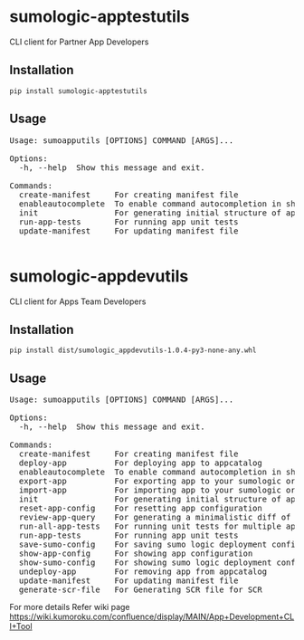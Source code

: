 # sumologic-apptestutils

CLI client for Partner App Developers



## Installation

`pip install sumologic-apptestutils`



## Usage
<pre>
Usage: sumoapputils [OPTIONS] COMMAND [ARGS]...

Options:
  -h, --help  Show this message and exit.

Commands:
  create-manifest     For creating manifest file
  enableautocomplete  To enable command autocompletion in shell
  init                For generating initial structure of app folder
  run-app-tests       For running app unit tests
  update-manifest     For updating manifest file

</pre>



# sumologic-appdevutils

CLI client for Apps Team Developers

## Installation

`pip install dist/sumologic_appdevutils-1.0.4-py3-none-any.whl`



## Usage
<pre>
Usage: sumoapputils [OPTIONS] COMMAND [ARGS]...

Options:
  -h, --help  Show this message and exit.

Commands:
  create-manifest     For creating manifest file
  deploy-app          For deploying app to appcatalog
  enableautocomplete  To enable command autocompletion in shell
  export-app          For exporting app to your sumologic org
  import-app          For importing app to your sumologic org
  init                For generating initial structure of app folder
  reset-app-config    For resetting app configuration
  review-app-query    For generating a minimalistic diff of changes in app...
  run-all-app-tests   For running unit tests for multiple apps using config...
  run-app-tests       For running app unit tests
  save-sumo-config    For saving sumo logic deployment configuration
  show-app-config     For showing app configuration
  show-sumo-config    For showing sumo logic deployment configuration
  undeploy-app        For removing app from appcatalog
  update-manifest     For updating manifest file
  generate-scr-file   For Generating SCR file for SCR
</pre>


For more details Refer wiki page https://wiki.kumoroku.com/confluence/display/MAIN/App+Development+CLI+Tool